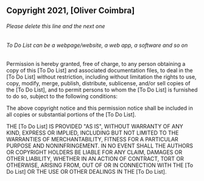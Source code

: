 ## Copyright 2021, [Oliver Coimbra]

###### Please delete this line and the next one
###### To Do List can be a webpage/website, a web app, a software and so on

Permission is hereby granted, free of charge, to any person obtaining a copy of this [To Do List] and associated documentation files, to deal in the [To Do List] without restriction, including without limitation the rights to use, copy, modify, merge, publish, distribute, sublicense, and/or sell copies of the [To Do List], and to permit persons to whom the [To Do List] is furnished to do so, subject to the following conditions:

The above copyright notice and this permission notice shall be included in all copies or substantial portions of the [To Do List].

THE [To Do List] IS PROVIDED "AS IS", WITHOUT WARRANTY OF ANY KIND, EXPRESS OR IMPLIED, INCLUDING BUT NOT LIMITED TO THE WARRANTIES OF MERCHANTABILITY, FITNESS FOR A PARTICULAR PURPOSE AND NONINFRINGEMENT. IN NO EVENT SHALL THE AUTHORS OR COPYRIGHT HOLDERS BE LIABLE FOR ANY CLAIM, DAMAGES OR OTHER LIABILITY, WHETHER IN AN ACTION OF CONTRACT, TORT OR OTHERWISE, ARISING FROM, OUT OF OR IN CONNECTION WITH THE [To Do List] OR THE USE OR OTHER DEALINGS IN THE [To Do List].
